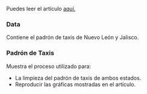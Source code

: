 Puedes leer el artículo [aquí.](https://medium.com/@edgar.gutierrez.gzz/padr%C3%B3n-de-taxis-de-nuevo-le%C3%B3n-121b12bf3d89#.ck9ypuqca)

### Data

Contiene el padrón de taxis de Nuevo León y Jalisco.

### Padrón de Taxis

Muestra el proceso utilizado para: 
+ La limpieza del padrón de taxis de ambos estados.
+ Reproducir las gráficas mostradas en el artículo. 
